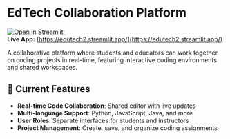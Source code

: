 # EdTech Collaboration Platform

[![Open in Streamlit](https://static.streamlit.io/badges/streamlit_badge_black_white.svg)](https://edutech2.streamlit.app/)  
**Live App:** [https://edutech2.streamlit.app/](https://edutech2.streamlit.app/)

A collaborative platform where students and educators can work together on coding projects in real-time, featuring interactive coding environments and shared workspaces.

## 🌟 Current Features
- **Real-time Code Collaboration**: Shared editor with live updates
- **Multi-language Support**: Python, JavaScript, Java, and more
- **User Roles**: Separate interfaces for students and instructors
- **Project Management**: Create, save, and organize coding assignments
